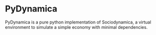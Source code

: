 # PyDynamica
PyDynamica is a pure python implementation of Sociodynamica, a virtual environment to simulate a simple economy with minimal dependencies.
